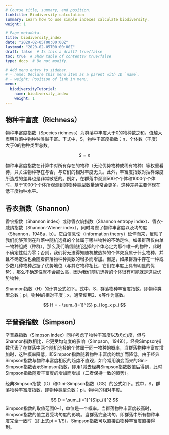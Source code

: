 ```yaml
---
# Course title, summary, and position.
linktitle: Biodiversity calculation
summary: Learn how to use simple indexes calculate biodiversity.
weight: 1

# Page metadata.
title: biodiversity_index
date: "2020-02-05T00:00:00Z"
lastmod: "2020-02-05T00:00:00Z"
draft: false  # Is this a draft? true/false
toc: true  # Show table of contents? true/false
type: docs  # Do not modify.

# Add menu entry to sidebar.
# - name: Declare this menu item as a parent with ID `name`.
# - weight: Position of link in menu.
menu:
  biodiversityTutorial:
    name: biodiversity_index
    weight: 1
---
```


## 物种丰富度（Richness）

物种丰富度指数（Species richness）为群落中丰度大于0的物种数之和，值越大表明群落中物种种类越丰富。下式中，S，物种丰富度指数；n，个体数（丰度）大于0的物种类型总数。

$$
    S = n
$$

物种丰富度指数在计算中对所有存在的物种（无论优势物种或稀有物种）等权重看待，只关注物种存在与否，与它们的相对丰度无关。此外，丰富度指数对抽样深度所造成的差异也是非常敏感的。例如，在群落中观测500个个体和1000个个体时，基于1000个个体所观测到的物种类型数量通常会更多，这种差异主要体现在低丰度物种水平。


## 香农指数（Shannon）

香农指数（Shannon index）或称香农熵指数（Shannon entropy index）、香农-威纳指数（Shannon-Wiener index），同时考虑了物种丰富度以及均匀度（Shannon，1948a，b）。它由信息论（information theory）延伸而来，反映了我们能够预测在群落中随机选择的个体属于哪些物种的不确定性。如果群落仅由单一物种组成（种群），那么我们确信随机选择的个体必定为那个唯一的物种，此时不确定性就为零；否则，我们将无法得知随机被选择的个体究竟属于什么物种，并且不确定性也会随着群落物种种类数的增多而增加。但是，如果群落中存在一种或少数几种物种占据了优势地位（与其它物种相比，它们在丰度上具有明显的优势），那么不确定性就不会那么高，因为我们随机选择的个体很有可能就是这些优势物种。

Shannon指数（H）的计算公式如下。式中，S，群落物种丰富度指数，即物种类型总数；pi，物种i的相对丰度；x，通常使用2、e等作为底数。

$$
H = - \sum_{i=1}^{S} p_i log_x p_i
$$

## 辛普森指数（Simpson）


辛普森指数（Simpson index）同样考虑了物种丰富度以及均匀度，但与Shannon指数相比，它更受均匀度的影响（Simpson，1949)）。经典Simpson指数代表了在群落中两个随机选择的个体属于同一物种的概率，当群落物种丰富度增加时，这种概率降低，即Simpson指数随着物种丰富度的增加而降低。由于经典Simpson指数与物种丰富度相反的趋势不直观，如今常用演变而来的Gini-Simpson指数表示Simpson指数，即用1减去经典Simpson指数数值后得到，此时Simpson指数随着丰富度的增加而增加（二者保持一致的趋势）。

经典Simpson指数（D）和Gini-Simpson指数（GS）的公式如下。式中，S，群落物种丰富度指数，即物种类型总数；pi，物种i的相对丰度。

$$
    D = \sum_{i=1}^{S}p_{i}^2
$$
Simpson指数的取值范围0~1，单位是一个概率。当群落物种丰富度较高时，Simpson指数的值主要受均匀度的影响。当群落完全均匀，即群落中所有物种丰度完全一致时（即上式pi = 1/S），Simpson指数可以直接由物种丰富度直接得到。
